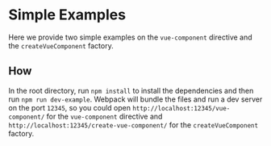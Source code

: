 # Simple Examples

Here we provide two simple examples on the `vue-component` directive and the `createVueComponent` factory.

## How

In the root directory, run `npm install` to install the dependencies and then run `npm run dev-example`. Webpack will bundle the files and run a dev server on the port `12345`, so you could open `http://localhost:12345/vue-component/` for the `vue-component` directive and `http://localhost:12345/create-vue-component/` for the `createVueComponent` factory.
